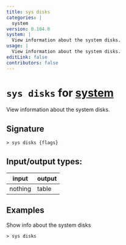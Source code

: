 ```yaml
---
title: sys disks
categories: |
  system
version: 0.104.0
system: |
  View information about the system disks.
usage: |
  View information about the system disks.
editLink: false
contributors: false
---
```

<!-- This file is automatically generated. Please edit the command in https://github.com/nushell/nushell instead. -->

# `sys disks` for [system](/commands/categories/system.md)

<div class='command-title'>View information about the system disks.</div>

## Signature

```> sys disks {flags} ```


## Input/output types:

| input   | output |
| ------- | ------ |
| nothing | table  |
## Examples

Show info about the system disks
```nu
> sys disks

```

